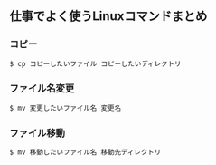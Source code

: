 ## 仕事でよく使うLinuxコマンドまとめ

### コピー
```bash
$ cp コピーしたいファイル コピーしたいディレクトリ
```

### ファイル名変更
```bash
$ mv 変更したいファイル名 変更名
```

### ファイル移動
```bash
$ mv 移動したいファイル名 移動先ディレクトリ
```